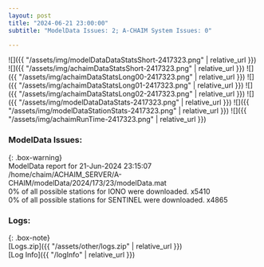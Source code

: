 ```yaml
---
layout: post
title: "2024-06-21 23:00:00"
subtitle: "ModelData Issues: 2; A-CHAIM System Issues: 0"

---
```


![]({{ "/assets/img/modelDataDataStatsShort-2417323.png" | relative_url }})
![]({{ "/assets/img/achaimDataStatsShort-2417323.png" | relative_url }})
![]({{ "/assets/img/achaimDataStatsLong00-2417323.png" | relative_url }})
![]({{ "/assets/img/achaimDataStatsLong01-2417323.png" | relative_url }})
![]({{ "/assets/img/achaimDataStatsLong02-2417323.png" | relative_url }})
![]({{ "/assets/img/modelDataDataStats-2417323.png" | relative_url }})
![]({{ "/assets/img/modelDataStationStats-2417323.png" | relative_url }})
![]({{ "/assets/img/achaimRunTime-2417323.png" | relative_url }})


### ModelData Issues:  
  
{: .box-warning}  
 ModelData report for 21-Jun-2024 23:15:07   
 /home/chaim/ACHAIM_SERVER/A-CHAIM/modelData/2024/173/23/modelData.mat   
 0% of all possible stations for IONO were downloaded. x5410   
 0% of all possible stations for SENTINEL were downloaded. x4865   
  


### Logs:  
  
{: .box-note}  
[Logs.zip]({{ "/assets/other/logs.zip" | relative_url }})  
[Log Info]({{ "/logInfo" | relative_url }})  
